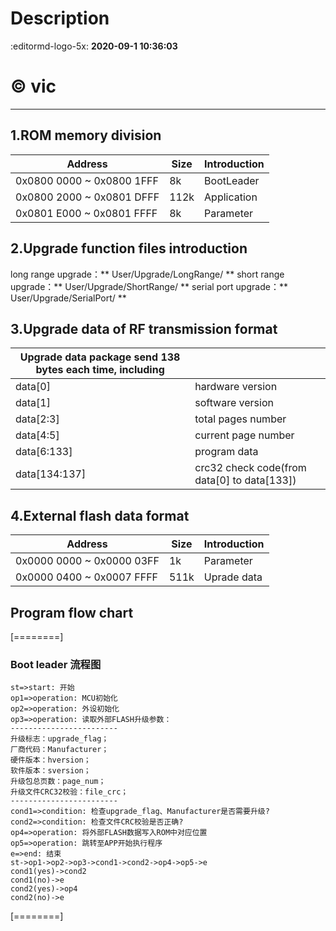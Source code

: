 # Description

:editormd-logo-5x: **2020-09-1 10:36:03**
# &copy; vic
------------


## 1.ROM memory division

  |Address                                  |Size              |Introduction|
  |-----------------------------------------|------------------|------------|
  |0x0800 0000 ~ 0x0800 1FFF                |8k                |BootLeader  |
  |0x0800 2000 ~ 0x0801 DFFF                |112k              |Application |
  |0x0801 E000 ~ 0x0801 FFFF                |8k                |Parameter   |

## 2.Upgrade function files introduction

  long range upgrade：** User/Upgrade/LongRange/ **
  short range upgrade：** User/Upgrade/ShortRange/ **
  serial port upgrade：** User/Upgrade/SerialPort/ **

## 3.Upgrade data of RF transmission format

  |Upgrade data package send 138 bytes each time, including |         |
  |---------------|---------------------------------------------------|
  |data[0]        |    hardware version                               |
  |data[1]        |    software version                               |
  |data[2:3]      |    total pages number                             |
  |data[4:5]      |    current page number                            |
  |data[6:133]    |    program data                                   |
  |data[134:137]  |    crc32 check code(from data[0] to data[133])    |

## 4.External flash data format

  |Address                                  |Size              |Introduction|
  |-----------------------------------------|------------------|------------|
  |0x0000 0000 ~ 0x0000 03FF                |1k                |Parameter   |
  |0x0000 0400 ~ 0x0007 FFFF                |511k              |Uprade data |


## Program flow chart

[========]
### Boot leader 流程图
```flow
st=>start: 开始
op1=>operation: MCU初始化
op2=>operation: 外设初始化
op3=>operation: 读取外部FLASH升级参数：
------------------------
升级标志：upgrade_flag；
厂商代码：Manufacturer；
硬件版本：hversion；
软件版本：sversion；
升级包总页数：page_num；
升级文件CRC32校验：file_crc；
------------------------
cond1=>condition: 检查upgrade_flag、Manufacturer是否需要升级?
cond2=>condition: 检查文件CRC校验是否正确?
op4=>operation: 将外部FLASH数据写入ROM中对应位置
op5=>operation: 跳转至APP开始执行程序
e=>end: 结束
st->op1->op2->op3->cond1->cond2->op4->op5->e
cond1(yes)->cond2
cond1(no)->e
cond2(yes)->op4
cond2(no)->e
```
[========]


